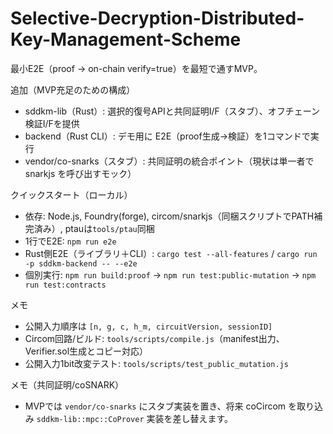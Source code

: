 # Selective-Decryption-Distributed-Key-Management-Scheme

最小E2E（proof → on-chain verify=true）を最短で通すMVP。

追加（MVP充足のための構成）
- sddkm-lib（Rust）: 選択的復号APIと共同証明I/F（スタブ）、オフチェーン検証I/Fを提供
- backend（Rust CLI）: デモ用に E2E（proof生成→検証）を1コマンドで実行
- vendor/co-snarks（スタブ）: 共同証明の統合ポイント（現状は単一者で snarkjs を呼び出すモック）

クイックスタート（ローカル）
- 依存: Node.js, Foundry(forge), circom/snarkjs（同梱スクリプトでPATH補完済み）, ptauは`tools/ptau`同梱
- 1行でE2E: `npm run e2e`
- Rust側E2E（ライブラリ＋CLI）: `cargo test --all-features` / `cargo run -p sddkm-backend -- --e2e`
- 個別実行: `npm run build:proof` → `npm run test:public-mutation` → `npm run test:contracts`

メモ
- 公開入力順序は `[n, g, c, h_m, circuitVersion, sessionID]`
- Circom回路/ビルド: `tools/scripts/compile.js`（manifest出力、Verifier.sol生成とコピー対応）
- 公開入力1bit改変テスト: `tools/scripts/test_public_mutation.js`

メモ（共同証明/coSNARK）
- MVPでは `vendor/co-snarks` にスタブ実装を置き、将来 coCircom を取り込み `sddkm-lib::mpc::CoProver` 実装を差し替えます。
